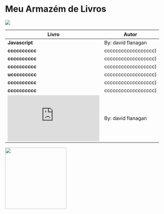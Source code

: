 

# Meu Armazém de Livros
 
  <img src="https://media.giphy.com/media/urWYTWBVkPtMA/giphy.gif" align="center">
  
  
 Livro | Autor  |
---|------|
**Javascript** | By: david flanagan | * [k](https://github.com/CamillaLourenco/books/blob/main/books/Livro%20de%20Javascript.pdf)
**cccccccccc** | cccccccccccccccccc)|
**cccccccccc** | cccccccccccccccccc)|
**cccccccccc** | cccccccccccccccccc)|
**uccccccccc** | cccccccccccccccccc)|
**cccccccccc** | cccccccccccccccccc)|
**cccccccccc** | cccccccccccccccccc)|
![javascript](https://github.com/CamillaLourenco/books/blob/main/books/Livro%20de%20Javascript.pdf) | By: david flanagan |


 <img src="https://media.giphy.com/media/xUA7b2OfgTuVzqpVXq/giphy.gif" min-width="200px" max-width="200px" width="200px" align="central">
